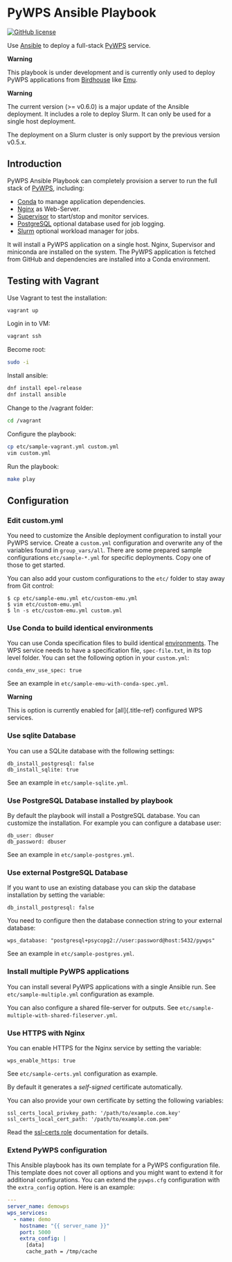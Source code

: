 # PyWPS Ansible Playbook

[![GitHub license](https://img.shields.io/github/license/bird-house/ansible-wps-playbook.svg)](https://github.com/bird-house/ansible-wps-playbook/blob/master/LICENSE)


Use [Ansible](https://www.ansible.com/) to deploy a full-stack
[PyWPS](http://pywps.org/) service.


**Warning**

This playbook is under development and is currently only used to deploy
PyWPS applications from [Birdhouse](http://bird-house.github.io/) like
[Emu](http://emu.readthedocs.io/en/latest/).

**Warning**

The current version (>= v0.6.0) is a major update of the Ansible deployment. 
It includes a role to deploy Slurm. 
It can only be used for a single host deployment.

The deployment on a Slurm cluster is only support by the previous version v0.5.x.

## Introduction

PyWPS Ansible Playbook can completely provision a server to run
the full stack of [PyWPS](http://pywps.org/), including:

*   [Conda](https://conda.io/miniconda.html) to manage application
    dependencies.
*   [Nginx](https://www.nginx.com/) as Web-Server.
*   [Supervisor](http://supervisord.org/) to start/stop and monitor
    services.
*   [PostgreSQL](https://www.postgresql.org/) optional database used for
    job logging.
*   [Slurm](https://slurm.schedmd.com/) optional workload manager for
    jobs.

It will install a PyWPS application on a single host. Nginx, Supervisor
and miniconda are installed on the system. The PyWPS application is
fetched from GitHub and dependencies are installed into a Conda
environment.

## Testing with Vagrant

Use Vagrant to test the installation:

``` sh
vagrant up
```

Login in to VM:

``` sh
vagrant ssh
```

Become root:

``` sh
sudo -i 
```

Install ansible:

``` sh
dnf install epel-release
dnf install ansible
```

Change to the /vagrant folder:

``` sh
cd /vagrant
```

Configure the playbook:

``` sh
cp etc/sample-vagrant.yml custom.yml
vim custom.yml
```

Run the playbook:

``` sh
make play
```

## Configuration


### Edit custom.yml

You need to customize the Ansible deployment configuration to
install your PyWPS service. Create a `custom.yml` configuration and
overwrite any of the variables found in `group_vars/all`. There are some
prepared sample configurations `etc/sample-*.yml` for specific
deployments. Copy one of those to get started.

You can also add your custom configurations to the `etc/` folder to stay
away from Git control:

``` console
$ cp etc/sample-emu.yml etc/custom-emu.yml
$ vim etc/custom-emu.yml
$ ln -s etc/custom-emu.yml custom.yml
```

### Use Conda to build identical environments

You can use Conda specification files to build identical
[environments](https://conda.io/projects/conda/en/latest/user-guide/tasks/manage-environments.html#building-identical-conda-environments).
The WPS service needs to have a specification file, `spec-file.txt`, in
its top level folder. You can set the following option in your
`custom.yml`:

    conda_env_use_spec: true

See an example in `etc/sample-emu-with-conda-spec.yml`.


**Warning**

This is option is currently enabled for [all]{.title-ref} configured WPS
services.

### Use sqlite Database

You can use a SQLite database with the following settings:

    db_install_postgresql: false
    db_install_sqlite: true

See an example in `etc/sample-sqlite.yml`.

### Use PostgreSQL Database installed by playbook

By default the playbook will install a PostgreSQL database. You can
customize the installation. For example you can configure a database
user:

    db_user: dbuser
    db_password: dbuser

See an example in `etc/sample-postgres.yml`.


### Use external PostgreSQL Database

If you want to use an existing database you can skip the database
installation by setting the variable:

    db_install_postgresql: false

You need to configure then the database connection string to your
external database:

    wps_database: "postgresql+psycopg2://user:password@host:5432/pywps"

See an example in `etc/sample-postgres.yml`.

### Install multiple PyWPS applications

You can install several PyWPS applications with a single Ansible run.
See `etc/sample-multiple.yml` configuration as example.

You can also configure a shared file-server for outputs. See
`etc/sample-multiple-with-shared-fileserver.yml`.

### Use HTTPS with Nginx

You can enable HTTPS for the Nginx service by setting the variable:

    wps_enable_https: true

See `etc/sample-certs.yml` configuration as example.

By default it generates a *self-signed* certificate automatically.

You can also provide your own certificate by setting the following
variables:

    ssl_certs_local_privkey_path: '/path/to/example.com.key'
    ssl_certs_local_cert_path: '/path/to/example.com.pem'

Read the [ssl-certs
role](https://galaxy.ansible.com/jdauphant/ssl-certs) documentation for
details.

### Extend PyWPS configuration

This Ansible playbook has its own template for a PyWPS configuration
file. This template does not cover all options and you might want to
extend it for additional configurations. You can extend the
`pywps.cfg` configuration with the
`extra_config` option. Here is an example:

``` yaml
---
server_name: demowps
wps_services:
  - name: demo
    hostname: "{{ server_name }}"
    port: 5000
    extra_config: |
      [data]
      cache_path = /tmp/cache
```

